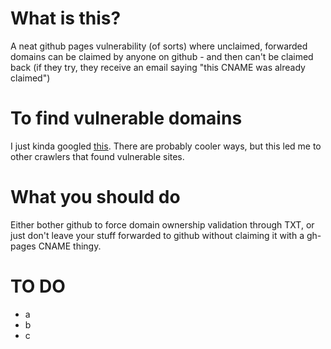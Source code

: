 # What is this?  
A neat github pages vulnerability (of sorts) where unclaimed, forwarded domains can be claimed by anyone on github - and then can't be claimed back (if they try, they receive an email saying "this CNAME was already claimed")

# To find vulnerable domains
I just kinda googled [this](https://www.google.com/?gws_rd=ssl#q=allintitle:%22site+not+found+%C2%B7+github+pages%22).
There are probably cooler ways, but this led me to other crawlers that found vulnerable sites. 

# What you should do

Either bother github to force domain ownership validation through TXT, or just don't leave your stuff forwarded to github without claiming it with a gh-pages CNAME thingy.

# TO DO
- a
- b
- c

